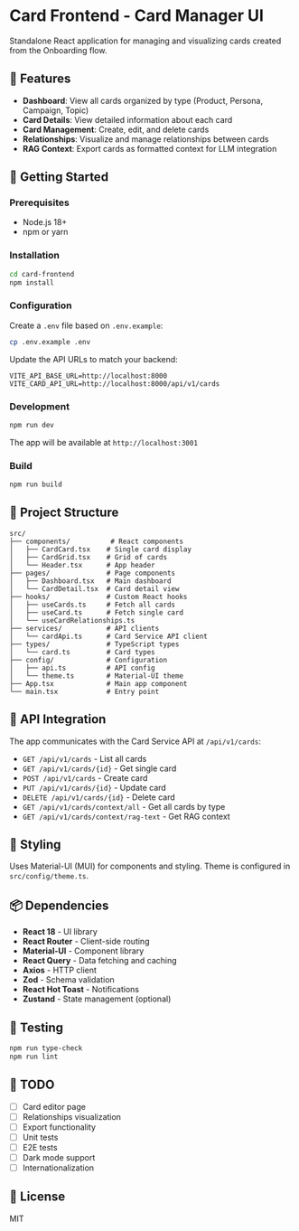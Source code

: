 # Card Frontend - Card Manager UI

Standalone React application for managing and visualizing cards created from the Onboarding flow.

## 🎯 Features

- **Dashboard**: View all cards organized by type (Product, Persona, Campaign, Topic)
- **Card Details**: View detailed information about each card
- **Card Management**: Create, edit, and delete cards
- **Relationships**: Visualize and manage relationships between cards
- **RAG Context**: Export cards as formatted context for LLM integration

## 🚀 Getting Started

### Prerequisites

- Node.js 18+
- npm or yarn

### Installation

```bash
cd card-frontend
npm install
```

### Configuration

Create a `.env` file based on `.env.example`:

```bash
cp .env.example .env
```

Update the API URLs to match your backend:

```env
VITE_API_BASE_URL=http://localhost:8000
VITE_CARD_API_URL=http://localhost:8000/api/v1/cards
```

### Development

```bash
npm run dev
```

The app will be available at `http://localhost:3001`

### Build

```bash
npm run build
```

## 📁 Project Structure

```
src/
├── components/          # React components
│   ├── CardCard.tsx    # Single card display
│   ├── CardGrid.tsx    # Grid of cards
│   └── Header.tsx      # App header
├── pages/              # Page components
│   ├── Dashboard.tsx   # Main dashboard
│   └── CardDetail.tsx  # Card detail view
├── hooks/              # Custom React hooks
│   ├── useCards.ts     # Fetch all cards
│   ├── useCard.ts      # Fetch single card
│   └── useCardRelationships.ts
├── services/           # API clients
│   └── cardApi.ts      # Card Service API client
├── types/              # TypeScript types
│   └── card.ts         # Card types
├── config/             # Configuration
│   ├── api.ts          # API config
│   └── theme.ts        # Material-UI theme
├── App.tsx             # Main app component
└── main.tsx            # Entry point
```

## 🔌 API Integration

The app communicates with the Card Service API at `/api/v1/cards`:

- `GET /api/v1/cards` - List all cards
- `GET /api/v1/cards/{id}` - Get single card
- `POST /api/v1/cards` - Create card
- `PUT /api/v1/cards/{id}` - Update card
- `DELETE /api/v1/cards/{id}` - Delete card
- `GET /api/v1/cards/context/all` - Get all cards by type
- `GET /api/v1/cards/context/rag-text` - Get RAG context

## 🎨 Styling

Uses Material-UI (MUI) for components and styling. Theme is configured in `src/config/theme.ts`.

## 📦 Dependencies

- **React 18** - UI library
- **React Router** - Client-side routing
- **Material-UI** - Component library
- **React Query** - Data fetching and caching
- **Axios** - HTTP client
- **Zod** - Schema validation
- **React Hot Toast** - Notifications
- **Zustand** - State management (optional)

## 🧪 Testing

```bash
npm run type-check
npm run lint
```

## 📝 TODO

- [ ] Card editor page
- [ ] Relationships visualization
- [ ] Export functionality
- [ ] Unit tests
- [ ] E2E tests
- [ ] Dark mode support
- [ ] Internationalization

## 📄 License

MIT

